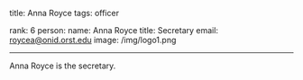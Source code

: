 title: Anna Royce
tags: officer

rank: 6
person:
    name: Anna Royce
    title: Secretary
    email: roycea@onid.orst.edu
    image: /img/logo1.png

---

Anna Royce is the secretary.
